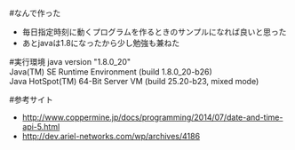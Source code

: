 #なんで作った
* 毎日指定時刻に動くプログラムを作るときのサンプルになれば良いと思った
* あとjavaは1.8になったから少し勉強も兼ねた

#実行環境
java version "1.8.0_20"  
Java(TM) SE Runtime Environment (build 1.8.0_20-b26)  
Java HotSpot(TM) 64-Bit Server VM (build 25.20-b23, mixed mode)  

#参考サイト
* http://www.coppermine.jp/docs/programming/2014/07/date-and-time-api-5.html
* http://dev.ariel-networks.com/wp/archives/4186